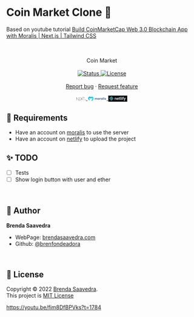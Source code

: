 # Coin Market Clone 👋

Based on youtube tutorial [Build CoinMarketCap Web 3.0 Blockchain App with Moralis | Next.js | Tailwind CSS](https://www.youtube.com/watch?v=fim8DfBPVks)

<p align="center">
<!--<a href="https://62fbf30c2cdeff0008e057eb--bsc-coinmarketcap-clone-blockchain.netlify.app/">
<img src="images/coinmarket.png" align="center" width="50%">
</a>  -->
<br><br>
     Coin Market
    <br><br>
    <a href="#">
    <img alt="Status" src="https://img.shields.io/badge/Status-WIP-red.svg" />
  </a>
  <a href="#">
    <img alt="License" src="https://img.shields.io/badge/License-MIT-orange.svg" />
  </a>
  <br>
    <br>
    <a href="https://github.com/brenfondeadora/coinmarket-clone-blockchain/issues/new">Report bug</a>
    ·
    <a href="https://github.com/brenfondeadora/coinmarket-clone-blockchain/issues/new">Request feature</a>
</p>

<p align="center">
<a href="https://nextjs.org/">
  <img src="images/nextjs.png" align="center" width="5%" >
</a> 
<a href="https://moralis.io/">
<img src="images/moralis.png" align="center" width="10%">
</a>  
<a href="https://www.netlify.com/">
<img src="images/netlify.png" align="center" width="10%">
</a>  
</p>

## 🤖 Requirements

- Have an account on [moralis](https://moralis.io/) to use the server
- Have an account on [netlify](https://www.netlify.com/) to upload the project

## ✨ TODO

- [ ] Tests
- [ ] Show login button with user and ether

<br>

## 👤 Author

**Brenda Saavedra**

- WebPage: [brendasaavedra.com](http://brendasaavedra.com)
- Github: [@brenfondeadora](https://github.com/brenfondeadora/)

<br>

## 📝 License

Copyright © 2022 [Brenda Saavedra](https://github.com/brenfondeadora).<br />
This project is [MIT License](LICENSE)


https://youtu.be/fim8DfBPVks?t=1784